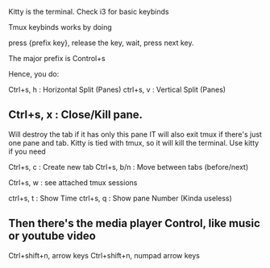Kitty is the terminal. Check i3 for basic keybinds


Tmux keybinds works by doing 

press {prefix key}, release the key, wait, press next key.

The major prefix is Control+s 

Hence, you do: 

Ctrl+s, h           :   Horizontal Split (Panes)
ctrl+s, v           :   Vertical   Split (Panes)


Ctrl+s, x           :   Close/Kill pane.
---------------------------------------------
Will destroy the tab if it has only this pane
IT will also exit tmux if there's just one pane and tab.
Kitty is tied with tmux, so it will kill the terminal. Use kitty if you need

Ctrl+s, c           :   Create new tab
Ctrl+s, b/n         :   Move between tabs (before/next)

Ctrl+s, w           :   see attached tmux sessions


ctrl+s, t           :   Show Time 
ctrl+s, q           :   Show pane Number (Kinda useless)


Then there's the media player Control, like music or youtube video
-----------------------------
Ctrl+shift+n, arrow keys 
Ctrl+shift+n, numpad arrow keys 

